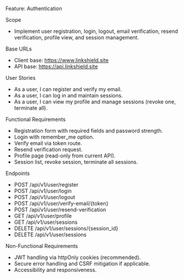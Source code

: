 Feature: Authentication

Scope
- Implement user registration, login, logout, email verification, resend verification, profile view, and session management.

Base URLs
- Client base: https://www.linkshield.site
- API base: https://api.linkshield.site

User Stories
- As a user, I can register and verify my email.
- As a user, I can log in and maintain sessions.
- As a user, I can view my profile and manage sessions (revoke one, terminate all).

Functional Requirements
- Registration form with required fields and password strength.
- Login with remember_me option.
- Verify email via token route.
- Resend verification request.
- Profile page (read-only from current API).
- Session list, revoke session, terminate all sessions.

Endpoints
- POST /api/v1/user/register
- POST /api/v1/user/login
- POST /api/v1/user/logout
- POST /api/v1/user/verify-email/{token}
- POST /api/v1/user/resend-verification
- GET /api/v1/user/profile
- GET /api/v1/user/sessions
- DELETE /api/v1/user/sessions/{session_id}
- DELETE /api/v1/user/sessions

Non-Functional Requirements
- JWT handling via httpOnly cookies (recommended).
- Secure error handling and CSRF mitigation if applicable.
- Accessibility and responsiveness.